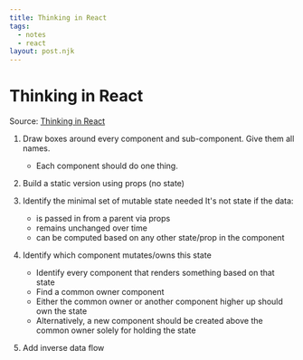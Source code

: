```yaml
---
title: Thinking in React
tags:
  - notes
  - react
layout: post.njk
---
```


# Thinking in React

Source: [Thinking in React](https://reactjs.org/docs/thinking-in-react.html)

1. Draw boxes around every component and sub-component. Give them all names.
   - Each component should do one thing.
2. Build a static version using props (no state)
3. Identify the minimal set of mutable state needed
   It's not state if the data:
   - is passed in from a parent via props
   - remains unchanged over time
   - can be computed based on any other state/prop in the component
4. Identify which component mutates/owns this state

   - Identify every component that renders something based on that state
   - Find a common owner component
   - Either the common owner or another component higher up should own the state
   - Alternatively, a new component should be created above the common owner solely for holding the state

5. Add inverse data flow

